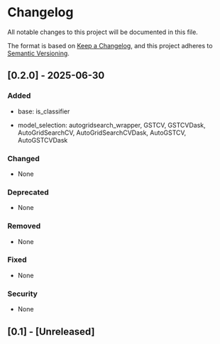 # Changelog

All notable changes to this project will be documented in this file.

The format is based on [Keep a Changelog](https://keepachangelog.com/en/1.1.0/),
and this project adheres to [Semantic Versioning](https://semver.org/spec/v2.0.0.html).



## [0.2.0] - 2025-06-30

### Added
- base:
    is_classifier

- model_selection:
    autogridsearch_wrapper,
    GSTCV,
    GSTCVDask,
    AutoGridSearchCV,
    AutoGridSearchCVDask,
    AutoGSTCV,
    AutoGSTCVDask

### Changed
- None

### Deprecated
- None

### Removed
- None

### Fixed
- None

### Security
- None

## [0.1] - [Unreleased]



